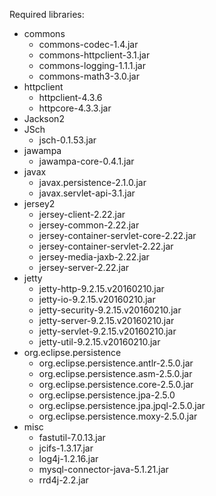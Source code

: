 Required libraries:

* commons
	* commons-codec-1.4.jar
	* commons-httpclient-3.1.jar
	* commons-logging-1.1.1.jar
	* commons-math3-3.0.jar
* httpclient
	* httpclient-4.3.6
	* httpcore-4.3.3.jar
* Jackson2
* JSch
	* jsch-0.1.53.jar
* jawampa
	* jawampa-core-0.4.1.jar
* javax
	* javax.persistence-2.1.0.jar
	* javax.servlet-api-3.1.jar
* jersey2
	* jersey-client-2.22.jar
	* jersey-common-2.22.jar
	* jersey-container-servlet-core-2.22.jar
	* jersey-container-servlet-2.22.jar
	* jersey-media-jaxb-2.22.jar
	* jersey-server-2.22.jar
* jetty
	* jetty-http-9.2.15.v20160210.jar
	* jetty-io-9.2.15.v20160210.jar
	* jetty-security-9.2.15.v20160210.jar
	* jetty-server-9.2.15.v20160210.jar
	* jetty-servlet-9.2.15.v20160210.jar
	* jetty-util-9.2.15.v20160210.jar
* org.eclipse.persistence
	* org.eclipse.persistence.antlr-2.5.0.jar
	* org.eclipse.persistence.asm-2.5.0.jar
	* org.eclipse.persistence.core-2.5.0.jar
	* org.eclipse.persistence.jpa-2.5.0
	* org.eclipse.persistence.jpa.jpql-2.5.0.jar
	* org.eclipse.persistence.moxy-2.5.0.jar
* misc
	* fastutil-7.0.13.jar
	* jcifs-1.3.17.jar
	* log4j-1.2.16.jar
	* mysql-connector-java-5.1.21.jar
	* rrd4j-2.2.jar
